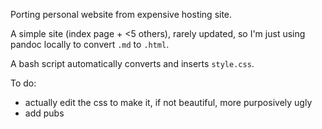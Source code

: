 Porting personal website from expensive hosting site.

A simple site (index page + <5 others), rarely updated, so I'm just using pandoc locally to convert `.md` to `.html`.

A bash script automatically converts and inserts `style.css`.

To do:
* actually edit the css to make it, if not beautiful, more purposively ugly
* add pubs
